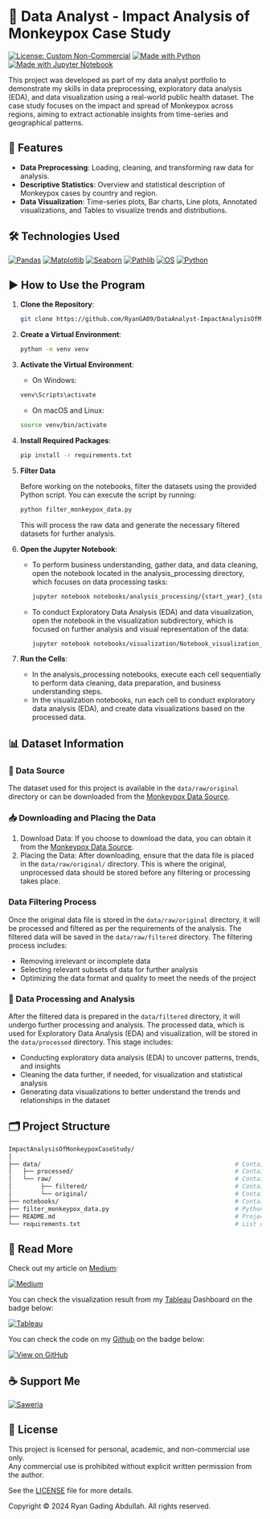# 🧪 Data Analyst - Impact Analysis of Monkeypox Case Study

[![License: Custom Non-Commercial](https://img.shields.io/badge/license-Custom--Non--Commercial-blue?style=for-the-badge)](LICENSE) [![Made with Python](https://img.shields.io/badge/Made%20with-Python-3776AB?logo=python&style=for-the-badge)](https://www.python.org/) [![Made with Jupyter Notebook](https://img.shields.io/badge/Made%20with-Jupyter%20Notebook-orange?logo=jupyter&style=for-the-badge)](https://jupyter.org/)

This project was developed as part of my data analyst portfolio to demonstrate my skills in data preprocessing, exploratory data analysis (EDA), and data visualization using a real-world public health dataset. The case study focuses on the impact and spread of Monkeypox across regions, aiming to extract actionable insights from time-series and geographical patterns.

## 🚀 Features

- **Data Preprocessing**: Loading, cleaning, and transforming raw data for analysis.
- **Descriptive Statistics**: Overview and statistical description of Monkeypox cases by country and region.
- **Data Visualization**: Time-series plots, Bar charts, Line plots, Annotated visualizations, and Tables to visualize trends and distributions.

## 🛠️ Technologies Used

[![Pandas](https://img.shields.io/badge/Pandas-DataFrame-black?logo=pandas&style=for-the-badge)](https://pandas.pydata.org/) [![Matplotlib](https://img.shields.io/badge/Matplotlib-Visualization-blue?logo=matplotlib&style=for-the-badge)](https://matplotlib.org/) [![Seaborn](https://img.shields.io/badge/Seaborn-Statistical%20Plots-lightblue?logo=seaborn&style=for-the-badge)](https://seaborn.pydata.org/) [![Pathlib](https://img.shields.io/badge/Pathlib-Path%20Handling-green?style=for-the-badge)](https://docs.python.org/3/library/pathlib.html) [![OS](https://img.shields.io/badge/OS-Utilities-yellow?style=for-the-badge)](https://docs.python.org/3/library/os.html) [![Python](https://img.shields.io/badge/Python-3.10-blue?logo=python&style=for-the-badge)](https://python.org)

## ▶️ How to Use the Program

1. **Clone the Repository**:

   ```bash
   git clone https://github.com/RyanGA09/DataAnalyst-ImpactAnalysisOfMonkeypoxCaseStudy.git
   ```

2. **Create a Virtual Environment**:

   ```bash
   python -m venv venv
   ```

3. **Activate the Virtual Environment**:

   - On Windows:

   ```bash
   venv\Scripts\activate
   ```

   - On macOS and Linux:

   ```bash
   source venv/bin/activate
   ```

4. **Install Required Packages**:

   ```bash
   pip install -r requirements.txt
   ```

5. **Filter Data**

   Before working on the notebooks, filter the datasets using the provided Python script. You can execute the script by running:

   ```bash
   python filter_monkeypox_data.py
   ```

   This will process the raw data and generate the necessary filtered datasets for further analysis.

6. **Open the Jupyter Notebook**:

   - To perform business understanding, gather data, and data cleaning, open the notebook located in the analysis_processing directory, which focuses on data processing tasks:

     ```bash
     jupyter notebook notebooks/analysis_processing/{start_year}_{start_month}_to_{end_year}_{end_month}/Notebook.ipynb
     ```

   - To conduct Exploratory Data Analysis (EDA) and data visualization, open the notebook in the visualization subdirectory, which is focused on further analysis and visual representation of the data:

     ```bash
     jupyter notebook notebooks/visualization/Notebook_visualization_{start_year}_{start_month}_to_{end_year}_{end_month}.ipynb
     ```

7. **Run the Cells**:

   - In the analysis_processing notebooks, execute each cell sequentially to perform data cleaning, data preparation, and business understanding steps.
   - In the visualization notebooks, run each cell to conduct exploratory data analysis (EDA), and create data visualizations based on the processed data.

## 📊 Dataset Information

### 🔗 Data Source

The dataset used for this project is available in the `data/raw/original` directory or can be downloaded from the [Monkeypox Data Source](https://ourworldindata.org/mpox).

### 📥 Downloading and Placing the Data

1. Download Data: If you choose to download the data, you can obtain it from the [Monkeypox Data Source](https://ourworldindata.org/mpox).
2. Placing the Data: After downloading, ensure that the data file is placed in the `data/raw/original/` directory. This is where the original, unprocessed data should be stored before any filtering or processing takes place.

### Data Filtering Process

Once the original data file is stored in the `data/raw/original` directory, it will be processed and filtered as per the requirements of the analysis. The filtered data will be saved in the `data/raw/filtered` directory. The filtering process includes:

- Removing irrelevant or incomplete data
- Selecting relevant subsets of data for further analysis
- Optimizing the data format and quality to meet the needs of the project

### 🔎 Data Processing and Analysis

After the filtered data is prepared in the `data/filtered` directory, it will undergo further processing and analysis. The processed data, which is used for Exploratory Data Analysis (EDA) and visualization, will be stored in the `data/processed` directory. This stage includes:

- Conducting exploratory data analysis (EDA) to uncover patterns, trends, and insights
- Cleaning the data further, if needed, for visualization and statistical analysis
- Generating data visualizations to better understand the trends and relationships in the dataset

## 🗂️ Project Structure

```bash
ImpactAnalysisOfMonkeypoxCaseStudy/
│
├── data/                                                      # Contains the datasets
│   ├── processed/                                             # Contains the processed data, used for EDA and visualization.
│   └── raw/                                                   # Contains the original and filtered data directory
│        ├── filtered/                                         # Contains the filtered data, ready for analysis.
│        └── original/                                         # Contains the original, unfiltered & unprocessed data.
├── notebooks/                                                 # Contains the jupyter notebooks code
├── filter_monkeypox_data.py                                   # Python code for filtering dataset
├── README.md                                                  # Project documentation and usage instructions
└── requirements.txt                                           # List of required Python libraries
```

## 📖 Read More

Check out my article on [Medium](https://medium.com/@ryangadingabdullah):

[![Medium](https://img.shields.io/badge/Medium-Article-000000?logo=medium&style=for-the-badge)](https://medium.com/@ryangadingabdullah/article)

You can check the visualization result from my [Tableau](https://public.tableau.com/app/profile/ryanga09/vizzes) Dashboard on the badge below:

[![Tableau](https://img.shields.io/badge/Tableau-View-orange?logo=tableau&style=for-the-badge)](https://public.tableau.com/app/profile/ryanga09/vizzes)

You can check the code on my [Github](https://github.com/RyanGA09/) on the badge below:

[![View on GitHub](https://img.shields.io/badge/GitHub-Project-black?logo=github&style=for-the-badge)](https://github.com/RyanGA09/DataAnalyst-ImpactAnalysisOfMonkeypoxCaseStudy)

## ☕ Support Me

[![Saweria](https://img.shields.io/badge/Saweria-Support-orange?logo=saweria&style=for-the-badge)](https://saweria.co/RyanGA09)

<!-- [![PayPal](https://img.shields.io/badge/PayPal-Donate-00457C?logo=paypal&style=for-the-badge)](https://www.paypal.me/ryangading) -->

## 📜 License

This project is licensed for personal, academic, and non-commercial use only.  
Any commercial use is prohibited without explicit written permission from the author.

See the [LICENSE](LICENSE) file for more details.

Copyright &copy; 2024 Ryan Gading Abdullah. All rights reserved.
